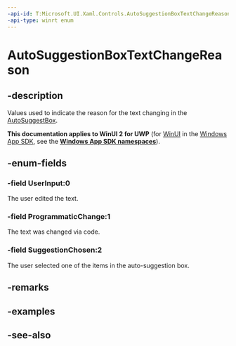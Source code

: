```yaml
---
-api-id: T:Microsoft.UI.Xaml.Controls.AutoSuggestionBoxTextChangeReason
-api-type: winrt enum
---
```


<!-- Enumeration syntax
public enum Windows.UI.Xaml.Controls.AutoSuggestionBoxTextChangeReason : int
-->

# AutoSuggestionBoxTextChangeReason

## -description
Values used to indicate the reason for the text changing in the [AutoSuggestBox](autosuggestbox.md).

**This documentation applies to WinUI 2 for UWP** (for [WinUI](/windows/apps/winui/winui3/) in the [Windows App SDK](/windows/apps/windows-app-sdk/), see the **[Windows App SDK namespaces](/windows/windows-app-sdk/api/winrt/)**).

## -enum-fields
### -field UserInput:0
The user edited the text.

### -field ProgrammaticChange:1
The text was changed via code.

### -field SuggestionChosen:2
The user selected one of the items in the auto-suggestion box.


## -remarks

## -examples

## -see-also
